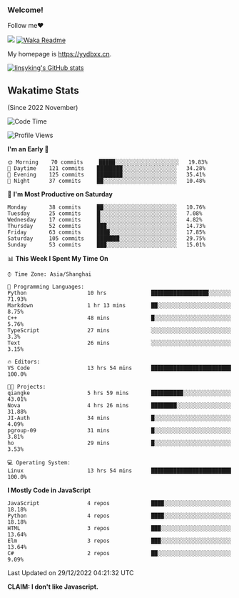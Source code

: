 ### Welcome!

Follow me:heart:

![](https://visitor-badge.glitch.me/badge?page_id=linsyking.linsyking)
[![Waka Readme](https://github.com/linsyking/linsyking/actions/workflows/waka-readme.yml/badge.svg)](https://github.com/linsyking/linsyking/actions/workflows/waka-readme.yml)

My homepage is <https://yydbxx.cn>.

[![linsyking's GitHub stats](https://github-readme-stats.vercel.app/api?username=linsyking&show_icons=true&theme=onedark)](https://github.com/anuraghazra/github-readme-stats)

## Wakatime Stats

(Since 2022 November)

<!--START_SECTION:waka-->
![Code Time](http://img.shields.io/badge/Code%20Time-55%20hrs%2013%20mins-blue)

![Profile Views](http://img.shields.io/badge/Profile%20Views-2-blue)

**I'm an Early 🐤** 

```text
🌞 Morning    70 commits     █████░░░░░░░░░░░░░░░░░░░░   19.83% 
🌆 Daytime    121 commits    ████████░░░░░░░░░░░░░░░░░   34.28% 
🌃 Evening    125 commits    ████████░░░░░░░░░░░░░░░░░   35.41% 
🌙 Night      37 commits     ██░░░░░░░░░░░░░░░░░░░░░░░   10.48%

```
📅 **I'm Most Productive on Saturday** 

```text
Monday       38 commits     ██░░░░░░░░░░░░░░░░░░░░░░░   10.76% 
Tuesday      25 commits     █░░░░░░░░░░░░░░░░░░░░░░░░   7.08% 
Wednesday    17 commits     █░░░░░░░░░░░░░░░░░░░░░░░░   4.82% 
Thursday     52 commits     ███░░░░░░░░░░░░░░░░░░░░░░   14.73% 
Friday       63 commits     ████░░░░░░░░░░░░░░░░░░░░░   17.85% 
Saturday     105 commits    ███████░░░░░░░░░░░░░░░░░░   29.75% 
Sunday       53 commits     ███░░░░░░░░░░░░░░░░░░░░░░   15.01%

```


📊 **This Week I Spent My Time On** 

```text
⌚︎ Time Zone: Asia/Shanghai

💬 Programming Languages: 
Python                   10 hrs              ██████████████████░░░░░░░   71.93% 
Markdown                 1 hr 13 mins        ██░░░░░░░░░░░░░░░░░░░░░░░   8.75% 
C++                      48 mins             █░░░░░░░░░░░░░░░░░░░░░░░░   5.76% 
TypeScript               27 mins             ░░░░░░░░░░░░░░░░░░░░░░░░░   3.3% 
Text                     26 mins             ░░░░░░░░░░░░░░░░░░░░░░░░░   3.15%

🔥 Editors: 
VS Code                  13 hrs 54 mins      █████████████████████████   100.0%

🐱‍💻 Projects: 
qiangke                  5 hrs 59 mins       ██████████░░░░░░░░░░░░░░░   43.01% 
Nova                     4 hrs 26 mins       ████████░░░░░░░░░░░░░░░░░   31.88% 
JI-Auth                  34 mins             █░░░░░░░░░░░░░░░░░░░░░░░░   4.09% 
pgroup-09                31 mins             █░░░░░░░░░░░░░░░░░░░░░░░░   3.81% 
ho                       29 mins             █░░░░░░░░░░░░░░░░░░░░░░░░   3.53%

💻 Operating System: 
Linux                    13 hrs 54 mins      █████████████████████████   100.0%

```

**I Mostly Code in JavaScript** 

```text
JavaScript               4 repos             ████░░░░░░░░░░░░░░░░░░░░░   18.18% 
Python                   4 repos             ████░░░░░░░░░░░░░░░░░░░░░   18.18% 
HTML                     3 repos             ███░░░░░░░░░░░░░░░░░░░░░░   13.64% 
Elm                      3 repos             ███░░░░░░░░░░░░░░░░░░░░░░   13.64% 
C#                       2 repos             ██░░░░░░░░░░░░░░░░░░░░░░░   9.09%

```



 Last Updated on 29/12/2022 04:21:32 UTC
<!--END_SECTION:waka-->

**CLAIM: I don't like Javascript.**
